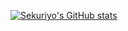 [![Sekuriyo's GitHub stats](https://github-readme-stats.vercel.app/api?username=skryo1)](https://github.com/anuraghazra/github-readme-stats&theme=radical)
